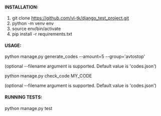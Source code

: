 #### INSTALLATION:

1. git clone https://github.com/vl-tk/django_test_project.git
2. python -m venv env
3. source env/bin/activate
4. pip install -r requirements.txt

#### USAGE:

python manage.py generate_codes --amount=5 --group='avtostop'

(optional --filename argument is supported. Default value is 'codes.json')

python manage.py check_code MY_CODE

(optional --filename argument is supported. Default value is 'codes.json')

#### RUNNING TESTS:

python manage.py test
